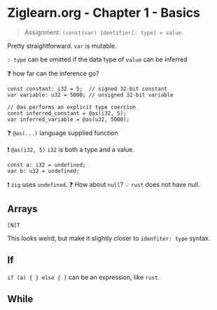 # Ziglearn.org - Chapter 1 - Basics

> Assignment: `(const|var) identifier[: type] = value`.

Pretty straightforward.
`var` is mutable.

`: type` can be omitted if the data type of `value` can be inferred

❓ how far can the inference go?

```zig
const constant: i32 = 5;  // signed 32-bit constant
var variable: u32 = 5000; // unsigned 32-bit variable

// @as performs an explicit type coercion
const inferred_constant = @as(i32, 5);
var inferred_variable = @as(u32, 5000);
```

❓ `@as(...)` language supplied function

❗ `@as(i32, 5)` `i32` is both a type and a value.

```zig
const a: i32 = undefined;
var b: u32 = undefined;
```

❗ `zig` uses `undefined`.
❓ How about `null`?
💡 `rust` does not have null.

## Arrays

`[N]T`

This looks weird, but make it slightly closer to `idenfiter: type` syntax.

## If

`if (a) { } else { ]` can be an expression, like `rust`.

## While

